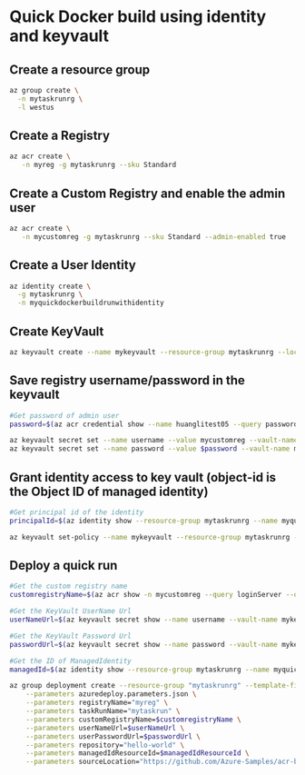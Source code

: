 # Quick Docker build using identity and keyvault

## Create a resource group

```bash
az group create \
  -n mytaskrunrg \
  -l westus
```

## Create a Registry

```bash
az acr create \
   -n myreg -g mytaskrunrg --sku Standard
```

## Create a Custom Registry and enable the admin user

```bash
az acr create \
   -n mycustomreg -g mytaskrunrg --sku Standard --admin-enabled true
```

## Create a User Identity

```bash
az identity create \
  -g mytaskrunrg \
  -n myquickdockerbuildrunwithidentity
```

## Create KeyVault

```bash
az keyvault create --name mykeyvault --resource-group mytaskrunrg --location eastus2
```

## Save registry username/password in the keyvault

```bash
#Get password of admin user
password=$(az acr credential show --name huanglitest05 --query passwords[0].value --output tsv)

az keyvault secret set --name username --value mycustomreg --vault-name mykeyvault
az keyvault secret set --name password --value $password --vault-name mykeyvault
```

## Grant identity access to key vault (object-id is the Object ID of managed identity)
```bash
#Get principal id of the identity
principalId=$(az identity show --resource-group mytaskrunrg --name myquickdockerbuildrunwithidentity --query principalId --output tsv)

az keyvault set-policy --name mykeyvault --resource-group mytaskrunrg --object-id $principalId --secret-permissions get 
```

## Deploy a quick run

```bash
#Get the custom registry name
customregistryName=$(az acr show -n mycustomreg --query loginServer --output tsv)

#Get the KeyVault UserName Url
userNameUrl=$(az keyvault secret show --name username --vault-name mykeyvault --query id --output tsv)

#Get the KeyVault Password Url
passwordUrl=$(az keyvault secret show --name password --vault-name mykeyvault --query id --output tsv)

#Get the ID of ManagedIdentity
managedId=$(az identity show --resource-group mytaskrunrg --name myquickdockerbuildrunwithidentity --query id --output tsv)

az group deployment create --resource-group "mytaskrunrg" --template-file azuredeploy.json \
	--parameters azuredeploy.parameters.json \
	--parameters registryName="myreg" \
	--parameters taskRunName="mytaskrun" \
	--parameters customRegistryName=$customregistryName \
	--parameters userNameUrl=$userNameUrl \
	--parameters userPasswordUrl=$passwordUrl \
	--parameters repository="hello-world" \
	--parameters managedIdResourceId=$managedIdResourceId \
	--parameters sourceLocation="https://github.com/Azure-Samples/acr-build-helloworld-node.git"
```

